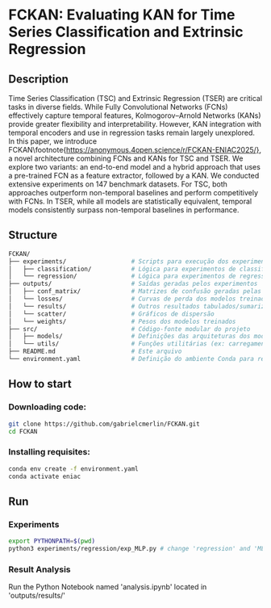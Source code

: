 # FCKAN: Evaluating KAN for Time Series Classification and Extrinsic Regression

## Description

Time Series Classification (TSC) and Extrinsic Regression (TSER) are critical tasks in diverse fields. While Fully Convolutional Networks (FCNs) effectively capture temporal features, Kolmogorov–Arnold Networks (KANs) provide greater flexibility and interpretability. However, KAN integration with temporal encoders and use in regression tasks remain largely unexplored. In this paper, we introduce FCKAN\footnote{https://anonymous.4open.science/r/FCKAN-ENIAC2025/}, a novel architecture combining FCNs and KANs for TSC and TSER. We explore two variants: an end-to-end model and a hybrid approach that uses a pre-trained FCN as a feature extractor, followed by a KAN.
We conducted extensive experiments on $147$ benchmark datasets. For TSC, both approaches outperform non-temporal baselines and perform competitively with FCNs. In TSER, while all models are statistically equivalent, temporal models consistently surpass non-temporal baselines in performance.

## Structure

```bash
FCKAN/
├── experiments/                  # Scripts para execução dos experimentos
│   ├── classification/           # Lógica para experimentos de classificação
│   └── regression/               # Lógica para experimentos de regressão
├── outputs/                      # Saídas geradas pelos experimentos
│   ├── conf_matrix/              # Matrizes de confusão geradas pelas classificações
│   └── losses/                   # Curvas de perda dos modelos treinados
│   └── results/                  # Outros resultados tabulados/sumarizados
│   └── scatter/                  # Gráficos de dispersão
│   └── weights/                  # Pesos dos modelos treinados
├── src/                          # Código-fonte modular do projeto
│   ├── models/                   # Definições das arquiteturas dos modelos
│   └── utils/                    # Funções utilitárias (ex: carregamento de dados)
├── README.md                     # Este arquivo
└── environment.yaml              # Definição do ambiente Conda para reprodução
```

## How to start

### Downloading code:
```bash
git clone https://github.com/gabrielcmerlin/FCKAN.git
cd FCKAN
```

### Installing requisites:
```bash
conda env create -f environment.yaml
conda activate eniac
```

## Run

### Experiments
```bash
export PYTHONPATH=$(pwd)
python3 experiments/regression/exp_MLP.py # change 'regression' and 'MLP' for the exp you want to run
```

### Result Analysis
Run the Python Notebook named 'analysis.ipynb' located in 'outputs/results/'
